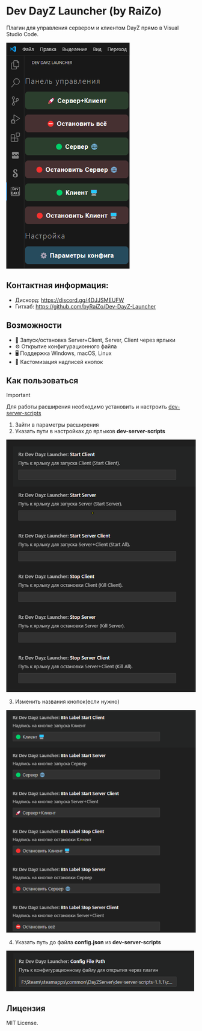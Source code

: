 # Dev DayZ Launcher (by RaiZo)

Плагин для управления сервером и клиентом DayZ прямо в Visual Studio Code.

![Скриншот панели](https://raw.githubusercontent.com/byRaiZo/Dev-DayZ-Launcher/main/images/screenshot_panel.png)

## Контактная информация:

- Дискорд: https://discord.gg/4DJJSMEUFW
- Гитхаб: https://github.com/byRaiZo/Dev-DayZ-Launcher

## Возможности
- 🚀 Запуск/остановка Server+Client, Server, Client через ярлыки
- ⚙️ Открытие конфигурационного файла
- 🖥️ Поддержка Windows, macOS, Linux
- 🔧 Кастомизация надписей кнопок

## Как пользоваться

> [!IMPORTANT]
> Для работы расширения необходимо установить и настроить [dev-server-scripts](https://github.com/MPG-DayZ/dev-server-scripts)

1. Зайти в параметры расширения
2. Указать пути в настройках до ярлыков **dev-server-scripts**

![Скриншот настроек ярлыков](https://raw.githubusercontent.com/byRaiZo/Dev-DayZ-Launcher/main/images/screenshot_settings_buttons.png)

3. Изменить названия кнопок(если нужно)

![Скриншот настроек кнопок](https://raw.githubusercontent.com/byRaiZo/Dev-DayZ-Launcher/main/images/screenshot_name_buttons.png)

4. Указать путь до файла **config.json** из **dev-server-scripts**

![Скриншот настройки конфига](https://raw.githubusercontent.com/byRaiZo/Dev-DayZ-Launcher/main/images/screenshot_settings_config.png)

## Лицензия
MIT License.